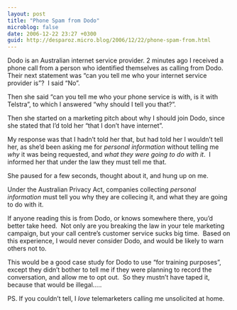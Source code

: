 ```yaml
---
layout: post
title: "Phone Spam from Dodo"
microblog: false
date: 2006-12-22 23:27 +0300
guid: http://desparoz.micro.blog/2006/12/22/phone-spam-from.html
---
```

<p>Dodo is an Australian internet service provider.
2 minutes ago I received a phone call from a person who identified themselves as calling from Dodo.  Their next statement was “can you tell me who your internet service provider is”?  I said “No”.</p>
<p>Then she said “can you tell me who your phone service is with, is it with Telstra”, to which I answered “why should I tell you that?”.</p>
<p>Then she started on a marketing pitch about why I should join Dodo, since she stated that I’d told her “that I don’t have internet”.</p>
<p>My response was that I hadn’t told her that, but had told her I wouldn’t tell her, as she’d been asking me for <em>personal information</em> without telling me <em>why</em> it was being requested, and <em>what they were going to do with it</em>.  I informed her that under the law they must tell me that.</p>
<p>She paused for a few seconds, thought about it, and hung up on me.</p>
<p>Under the Australian Privacy Act, companies collecting <em>personal information</em> must tell you why they are collecing it, and what they are going to do with it.</p>
<p>If anyone reading this is from Dodo, or knows somewhere there, you’d better take heed.  Not only are you breaking the law in your tele marketing campaign, but your call centre’s customer service sucks big time.  Based on this experience, I would never consider Dodo, and would be likely to warn others not to.</p>
<p>This would be a good case study for Dodo to use “for training purposes”, except they didn’t bother to tell me if they were planning to record the conversation, and allow me to opt out.  So they mustn’t have taped it, because that would be illegal…..</p>
<p>PS. If you couldn’t tell, I <em>love</em> telemarketers calling me unsolicited at home.</p>
